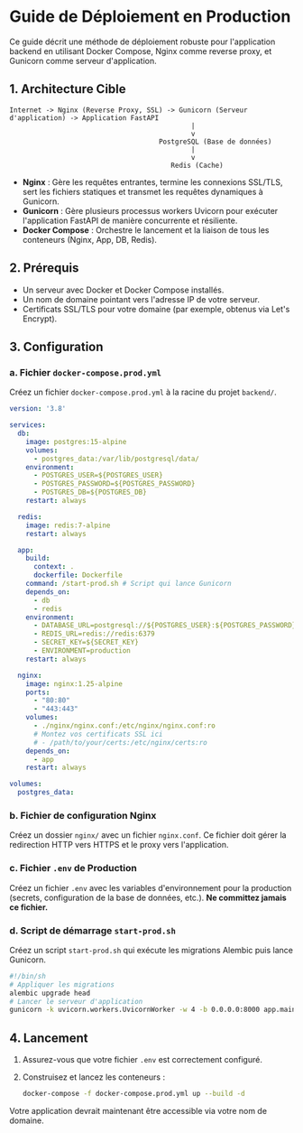 # Guide de Déploiement en Production

Ce guide décrit une méthode de déploiement robuste pour l'application backend en utilisant Docker Compose, Nginx comme reverse proxy, et Gunicorn comme serveur d'application.

## 1. Architecture Cible

```
Internet -> Nginx (Reverse Proxy, SSL) -> Gunicorn (Serveur d'application) -> Application FastAPI
                                             |
                                             v
                                     PostgreSQL (Base de données)
                                             |
                                             v
                                        Redis (Cache)
```

- **Nginx** : Gère les requêtes entrantes, termine les connexions SSL/TLS, sert les fichiers statiques et transmet les requêtes dynamiques à Gunicorn.
- **Gunicorn** : Gère plusieurs processus workers Uvicorn pour exécuter l'application FastAPI de manière concurrente et résiliente.
- **Docker Compose** : Orchestre le lancement et la liaison de tous les conteneurs (Nginx, App, DB, Redis).

## 2. Prérequis

- Un serveur avec Docker et Docker Compose installés.
- Un nom de domaine pointant vers l'adresse IP de votre serveur.
- Certificats SSL/TLS pour votre domaine (par exemple, obtenus via Let's Encrypt).

## 3. Configuration

### a. Fichier `docker-compose.prod.yml`

Créez un fichier `docker-compose.prod.yml` à la racine du projet `backend/`.

```yaml
version: '3.8'

services:
  db:
    image: postgres:15-alpine
    volumes:
      - postgres_data:/var/lib/postgresql/data/
    environment:
      - POSTGRES_USER=${POSTGRES_USER}
      - POSTGRES_PASSWORD=${POSTGRES_PASSWORD}
      - POSTGRES_DB=${POSTGRES_DB}
    restart: always

  redis:
    image: redis:7-alpine
    restart: always

  app:
    build:
      context: .
      dockerfile: Dockerfile
    command: /start-prod.sh # Script qui lance Gunicorn
    depends_on:
      - db
      - redis
    environment:
      - DATABASE_URL=postgresql://${POSTGRES_USER}:${POSTGRES_PASSWORD}@db:5432/${POSTGRES_DB}
      - REDIS_URL=redis://redis:6379
      - SECRET_KEY=${SECRET_KEY}
      - ENVIRONMENT=production
    restart: always

  nginx:
    image: nginx:1.25-alpine
    ports:
      - "80:80"
      - "443:443"
    volumes:
      - ./nginx/nginx.conf:/etc/nginx/nginx.conf:ro
      # Montez vos certificats SSL ici
      # - /path/to/your/certs:/etc/nginx/certs:ro
    depends_on:
      - app
    restart: always

volumes:
  postgres_data:
```

### b. Fichier de configuration Nginx

Créez un dossier `nginx/` avec un fichier `nginx.conf`. Ce fichier doit gérer la redirection HTTP vers HTTPS et le proxy vers l'application.

### c. Fichier `.env` de Production

Créez un fichier `.env` avec les variables d'environnement pour la production (secrets, configuration de la base de données, etc.). **Ne committez jamais ce fichier.**

### d. Script de démarrage `start-prod.sh`

Créez un script `start-prod.sh` qui exécute les migrations Alembic puis lance Gunicorn.

```bash
#!/bin/sh
# Appliquer les migrations
alembic upgrade head
# Lancer le serveur d'application
gunicorn -k uvicorn.workers.UvicornWorker -w 4 -b 0.0.0.0:8000 app.main:app
```

## 4. Lancement

1.  Assurez-vous que votre fichier `.env` est correctement configuré.
2.  Construisez et lancez les conteneurs :

    ```bash
    docker-compose -f docker-compose.prod.yml up --build -d
    ```

Votre application devrait maintenant être accessible via votre nom de domaine.